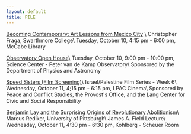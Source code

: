 ```yaml
---
layout: default
title: PILE
---
```


[Becoming Contemporary: Art Lessons from Mexico City](https://calendar.swarthmore.edu/calendar/EventList.aspx?fromdate=10/8/2017&todate=10/14/2017&display=Week&type=public&eventidn=16543&view=EventDetails&information_id=44669) \\
Christopher Fraga, Swarthmore College\\
Tuesday, October 10, 4:15 pm - 6:00 pm, McCabe Library

[Observatory Open House](https://calendar.swarthmore.edu/calendar/EventList.aspx?fromdate=10/8/2017&todate=10/14/2017&display=Week&type=public&eventidn=14316&view=EventDetails&information_id=39361)\\
Tuesday, October 10, 9:00 pm - 10:00 pm, Science Center - Peter van de Kamp Observatory\\
Sponsored by the Department of Physics and Astronomy

[Speed Sisters (Film Screening)](https://calendar.swarthmore.edu/calendar/EventList.aspx?fromdate=10/8/2017&todate=10/14/2017&display=Week&type=public&eventidn=16223&view=EventDetails&information_id=43971)\\
Israel/Palestine Film Series - Week 6\\
Wednesday, October 11, 4;15 pm - 6:15 pm, LPAC Cinema\\
Sponsored by Peace and Conflict Studies, the Provost's Office, and the Lang Center for Civic and Social Responsibility

[Benjamin Lay and the Surprising Origins of Revolutionary Abolitionism](https://calendar.swarthmore.edu/calendar/EventList.aspx?fromdate=10/8/2017&todate=10/14/2017&display=Week&type=public&eventidn=16447&view=EventDetails&information_id=44470)\\
Marcus Rediker, University of Pittsburgh\\
James A. Field Lecture\\
Wednesday, October 11, 4:30 pm - 6:30 pm, Kohlberg - Scheuer Room

